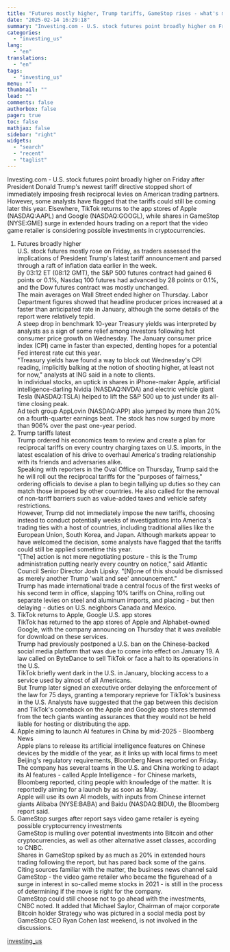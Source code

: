 ```yaml
---
title: "Futures mostly higher, Trump tariffs, GameStop rises - what's moving markets"
date: "2025-02-14 16:29:18"
summary: "Investing.com - U.S. stock futures point broadly higher on Friday after President Donald Trump's newest tariff directive stopped short of immediately imposing fresh reciprocal levies on American trading partners. However, some analysts have flagged that the tariffs could still be coming later this year. Elsewhere, TikTok returns to the app..."
categories:
  - "investing_us"
lang:
  - "en"
translations:
  - "en"
tags:
  - "investing_us"
menu: ""
thumbnail: ""
lead: ""
comments: false
authorbox: false
pager: true
toc: false
mathjax: false
sidebar: "right"
widgets:
  - "search"
  - "recent"
  - "taglist"
---
```


Investing.com - U.S. stock futures point broadly higher on Friday after President Donald Trump's newest tariff directive stopped short of immediately imposing fresh reciprocal levies on American trading partners. However, some analysts have flagged that the tariffs could still be coming later this year. Elsewhere, TikTok returns to the app stores of Apple (NASDAQ:AAPL) and Google (NASDAQ:GOOGL), while shares in GameStop (NYSE:GME) surge in extended hours trading on a report that the video game retailer is considering possible investments in cryptocurrencies.  
1. Futures broadly higher  
U.S. stock futures mostly rose on Friday, as traders assessed the implications of President Trump's latest tariff announcement and parsed through a raft of inflation data earlier in the week.  
By 03:12 ET (08:12 GMT), the S&P 500 futures contract had gained 6 points or 0.1%, Nasdaq 100 futures had advanced by 28 points or 0.1%, and the Dow futures contract was mostly unchanged.  
The main averages on Wall Street ended higher on Thursday. Labor Department figures showed that headline producer prices increased at a faster than anticipated rate in January, although the some details of the report were relatively tepid.  
A steep drop in benchmark 10-year Treasury yields was interpreted by analysts as a sign of some relief among investors following hot consumer price growth on Wednesday. The January consumer price index (CPI) came in faster than expected, denting hopes for a potential Fed interest rate cut this year.  
"Treasury yields have found a way to block out Wednesday's CPI reading, implicitly balking at the notion of shooting higher, at least not for now," analysts at ING said in a note to clients.  
In individual stocks, an uptick in shares in iPhone-maker Apple, artificial intelligence-darling Nvidia (NASDAQ:NVDA) and electric vehicle giant Tesla (NASDAQ:TSLA) helped to lift the S&P 500 up to just under its all-time closing peak.  
Ad tech group AppLovin (NASDAQ:APP) also jumped by more than 20% on a fourth-quarter earnings beat. The stock has now surged by more than 906% over the past one-year period.  
2. Trump tariffs latest  
Trump ordered his economics team to review and create a plan for reciprocal tariffs on every country charging taxes on U.S. imports, in the latest escalation of his drive to overhaul America's trading relationship with its friends and adversaries alike.  
Speaking with reporters in the Oval Office on Thursday, Trump said the he will roll out the reciprocal tariffs for the "purposes of fairness," ordering officials to devise a plan to begin tallying up duties so they can match those imposed by other countries. He also called for the removal of non-tariff barriers such as value-added taxes and vehicle safety restrictions.  
However, Trump did not immediately impose the new tariffs, choosing instead to conduct potentially weeks of investigations into America's trading ties with a host of countries, including traditional allies like the European Union, South Korea, and Japan. Although markets appear to have welcomed the decision, some analysts have flagged that the tariffs could still be applied sometime this year.  
"[The] action is not mere negotiating posture - this is the Trump administration putting nearly every country on notice," said Atlantic Council Senior Director Josh Lipsky. "[N]one of this should be dismissed as merely another Trump 'wait and see' announcement."  
Trump has made international trade a central focus of the first weeks of his second term in office, slapping 10% tariffs on China, rolling out separate levies on steel and aluminum imports, and placing - but then delaying - duties on U.S. neighbors Canada and Mexico.  
3. TikTok returns to Apple, Google U.S. app stores  
TikTok has returned to the app stores of Apple and Alphabet-owned Google, with the company announcing on Thursday that it was available for download on these services.  
Trump had previously postponed a U.S. ban on the Chinese-backed social media platform that was due to come into effect on January 19. A law called on ByteDance to sell TikTok or face a halt to its operations in the U.S.  
TikTok briefly went dark in the U.S. in January, blocking access to a service used by almost of all Americans.  
But Trump later signed an executive order delaying the enforcement of the law for 75 days, granting a temporary reprieve for TikTok's business in the U.S. Analysts have suggested that the gap between this decision and TikTok's comeback on the Apple and Google app stores stemmed from the tech giants wanting assurances that they would not be held liable for hosting or distributing the app.  
4. Apple aiming to launch AI features in China by mid-2025 - Bloomberg News  
Apple plans to release its artificial intelligence features on Chinese devices by the middle of the year, as it links up with local firms to meet Beijing's regulatory requirements, Bloomberg News reported on Friday.  
The company has several teams in the U.S. and China working to adapt its AI features - called Apple Intelligence - for Chinese markets, Bloomberg reported, citing people with knowledge of the matter. It is reportedly aiming for a launch by as soon as May.  
Apple will use its own AI models, with inputs from Chinese internet giants Alibaba (NYSE:BABA) and Baidu (NASDAQ:BIDU), the Bloomberg report said.   
5. GameStop surges after report says video game retailer is eyeing possible cryptocurrency investments  
GameStop is mulling over potential investments into Bitcoin and other cryptocurrencies, as well as other alternative asset classes, according to CNBC.  
Shares in GameStop spiked by as much as 20% in extended hours trading following the report, but has pared back some of the gains.  
Citing sources familiar with the matter, the business news channel said GameStop - the video game retailer who became the figurehead of a surge in interest in so-called meme stocks in 2021 - is still in the process of determining if the move is right for the company.  
GameStop could still choose not to go ahead with the investments, CNBC noted. It added that Michael Saylor, Chairman of major corporate Bitcoin holder Strategy who was pictured in a social media post by GameStop CEO Ryan Cohen last weekend, is not involved in the discussions.

[investing_us](https://www.investing.com/news/economy-news/futures-mostly-higher-trump-tariffs-gamestop-rises--whats-moving-markets-3869777)
